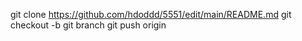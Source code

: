 git clone <https://github.com/hdoddd/5551/edit/main/README.md>
git checkout -b <hdoddd>
git branch <hdoddd>
git push origin <hdoddd>
